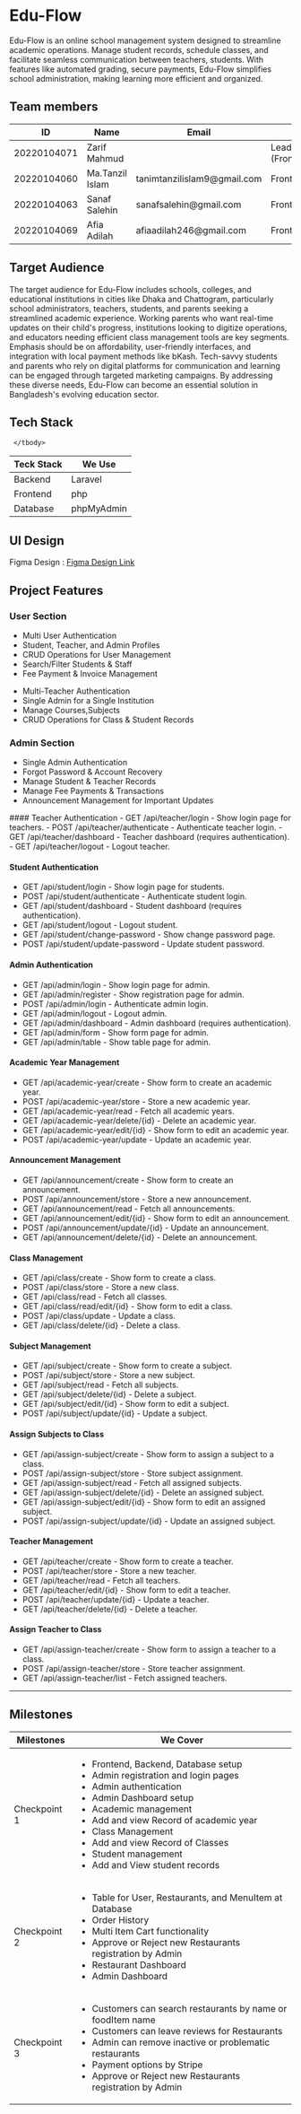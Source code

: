 # Edu-Flow
Edu-Flow is an online school management system designed to streamline academic operations. Manage student records, schedule classes, and facilitate seamless communication between teachers, students. With features like automated grading, secure payments, Edu-Flow simplifies school administration, making learning more efficient and organized.

  

## Team members
<table>
	 <thead> 
		 <tr> 
			 <th>ID</th> 
			 <th>Name</th> 
			 <th>Email</th> 
			 <th>Role</th> 
		 </tr> 
	 </thead> 
	 <tbody> 
		 <tr> 
			 <td>20220104071</td> 
			 <td>Zarif Mahmud</td> 
			 <td></td> 
			 <td>Lead (Frontend+Backend+Database)</td> 
		 </tr> 
		 <tr> 
			 <td>20220104060</td> 
			 <td>Ma.Tanzil Islam</td> 
			 <td>tanimtanzilislam9@gmail.com</td> 
			 <td>Frontend+backend+Database</td>   
		 </tr> 
		 <tr> 
			 <td>20220104063</td> 
			 <td>Sanaf Salehin</td> 
			 <td>sanafsalehin@gmail.com</td> 
			 <td>Frontend+Backend+Database</td>   
		 </tr> 
		 <tr> 
			 <td>20220104069</td> 
			 <td>Afia Adilah</td> 
			 <td>afiaadilah246@gmail.com</td> 
			 <td>Frontend+Backend</td>   
		 </tr> 
	 </tbody> 
 </table>

  

## Target Audience

  

The target audience for Edu-Flow includes schools, colleges, and educational institutions in cities like Dhaka and Chattogram, particularly school administrators, teachers, students, and parents seeking a streamlined academic experience. Working parents who want real-time updates on their child's progress, institutions looking to digitize operations, and educators needing efficient class management tools are key segments. Emphasis should be on affordability, user-friendly interfaces, and integration with local payment methods like bKash. Tech-savvy students and parents who rely on digital platforms for communication and learning can be engaged through targeted marketing campaigns. By addressing these diverse needs, Edu-Flow can become an essential solution in Bangladesh's evolving education sector.

  
  

## Tech Stack
<table>
	 <thead> 
		 <tr> 
			 <th>Teck Stack</th> 
			 <th>We Use</th> 
		 </tr> 
	 </thead> 
	 <tbody> 
		 <tr> 
			 <td>Backend</td> 
			 <td>Laravel</td> 
		 </tr> 
		 <tr> 
			 <td>Frontend</td> 
			 <td>php</td>   
		 </tr> 
		 <tr> 
			 <td>Database</td> 
			 <td>phpMyAdmin</td>  
		 </tr> 
		 
		 
	 </tbody> 
 </table>
  
## UI Design

Figma Design   : <a href="https://www.figma.com/design/698MIXaZPQRPmjMFVvdZzh/Untitled">Figma Design Link</a>


## Project Features

### User Section
<ul>
	<li>Multi User Authentication</li>
	<li>Student, Teacher, and Admin Profiles</li>
	<li>CRUD Operations for User Management</li>
	<li>Search/Filter Students & Staff</li>
	<li>Fee Payment & Invoice Management</li>
	
</ul>

<ul>
	<li>Multi-Teacher Authentication</li>
	<li>Single Admin for a Single Institution</li>
	<li>Manage Courses,Subjects</li>
	<li>CRUD Operations for Class & Student Records</li>
	
</ul>

### Admin Section
<ul>
	<li>Single Admin Authentication</li>
	<li>Forgot Password & Account Recovery</li>
	<li>Manage Student & Teacher Records</li>
	<li>Manage Fee Payments & Transactions</li>
	<li>Announcement Management for Important Updates</li> 
</ul>
#### Teacher Authentication
- GET /api/teacher/login - Show login page for teachers.
- POST /api/teacher/authenticate - Authenticate teacher login.
- GET /api/teacher/dashboard - Teacher dashboard (requires authentication).
- GET /api/teacher/logout - Logout teacher.

#### Student Authentication
- GET /api/student/login - Show login page for students.
- POST /api/student/authenticate - Authenticate student login.
- GET /api/student/dashboard - Student dashboard (requires authentication).
- GET /api/student/logout - Logout student.
- GET /api/student/change-password - Show change password page.
- POST /api/student/update-password - Update student password.

#### Admin Authentication
- GET /api/admin/login - Show login page for admin.
- GET /api/admin/register - Show registration page for admin.
- POST /api/admin/login - Authenticate admin login.
- GET /api/admin/logout - Logout admin.
- GET /api/admin/dashboard - Admin dashboard (requires authentication).
- GET /api/admin/form - Show form page for admin.
- GET /api/admin/table - Show table page for admin.

#### Academic Year Management
- GET /api/academic-year/create - Show form to create an academic year.
- POST /api/academic-year/store - Store a new academic year.
- GET /api/academic-year/read - Fetch all academic years.
- GET /api/academic-year/delete/{id} - Delete an academic year.
- GET /api/academic-year/edit/{id} - Show form to edit an academic year.
- POST /api/academic-year/update - Update an academic year.

#### Announcement Management
- GET /api/announcement/create - Show form to create an announcement.
- POST /api/announcement/store - Store a new announcement.
- GET /api/announcement/read - Fetch all announcements.
- GET /api/announcement/edit/{id} - Show form to edit an announcement.
- POST /api/announcement/update/{id} - Update an announcement.
- GET /api/announcement/delete/{id} - Delete an announcement.

#### Class Management
- GET /api/class/create - Show form to create a class.
- POST /api/class/store - Store a new class.
- GET /api/class/read - Fetch all classes.
- GET /api/class/read/edit/{id} - Show form to edit a class.
- POST /api/class/update - Update a class.
- GET /api/class/delete/{id} - Delete a class.

#### Subject Management
- GET /api/subject/create - Show form to create a subject.
- POST /api/subject/store - Store a new subject.
- GET /api/subject/read - Fetch all subjects.
- GET /api/subject/delete/{id} - Delete a subject.
- GET /api/subject/edit/{id} - Show form to edit a subject.
- POST /api/subject/update/{id} - Update a subject.

#### Assign Subjects to Class
- GET /api/assign-subject/create - Show form to assign a subject to a class.
- POST /api/assign-subject/store - Store subject assignment.
- GET /api/assign-subject/read - Fetch all assigned subjects.
- GET /api/assign-subject/delete/{id} - Delete an assigned subject.
- GET /api/assign-subject/edit/{id} - Show form to edit an assigned subject.
- POST /api/assign-subject/update/{id} - Update an assigned subject.

#### Teacher Management
- GET /api/teacher/create - Show form to create a teacher.
- POST /api/teacher/store - Store a new teacher.
- GET /api/teacher/read - Fetch all teachers.
- GET /api/teacher/edit/{id} - Show form to edit a teacher.
- POST /api/teacher/update/{id} - Update a teacher.
- GET /api/teacher/delete/{id} - Delete a teacher.

#### Assign Teacher to Class
- GET /api/assign-teacher/create - Show form to assign a teacher to a class.
- POST /api/assign-teacher/store - Store teacher assignment.
- GET /api/assign-teacher/list - Fetch assigned teachers.

_____________________________________________________________________________

## Milestones
<table>
	<thead> 
		<tr> 
			<th>Milestones</th> 
			<th>We Cover</th> 
		</tr> 
	</thead> 
	<tbody> 
		<tr> 
			<td>Checkpoint 1</td> 
			<td>
				<ul>
					<li>Frontend, Backend, Database setup</li>
					<li>Admin registration and login pages</li>
					<li>Admin authentication</li>
					<li>Admin Dashboard setup</li>
					<li>Academic management</li>
					<li>Add and view Record of academic year</li>
					<li>Class Management</li>
					<li>Add and view Record of Classes</li>
					<li>Student management</li>
					<li>Add and View student records</li>
				</ul>
			</td>
		</tr> 
		<tr> 
			<td>Checkpoint 2</td> 
			<td>
				<ul>
					<li>Table for User, Restaurants, and MenuItem at Database</li>
					<li>Order History</li>
					<li>Multi Item Cart functionality</li>
					<li>Approve or Reject new Restaurants registration by Admin</li>
					<li>Restaurant Dashboard</li>
					<li>Admin Dashboard</li>
				</ul>
			</td>   
		</tr> 
		<tr> 
			<td>Checkpoint 3</td> 
			<td>
				<ul>
					<li>Customers can search restaurants by name or foodItem name</li>
					<li>Customers can leave reviews for Restaurants</li>
					<li>Admin can remove inactive or problematic restaurants</li>
					<li>Payment options by Stripe</li>
					<li>Approve or Reject new Restaurants registration by Admin</li>
				</ul>
			</td>  
		</tr> 
	</tbody> 
</table>
